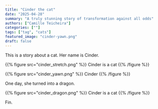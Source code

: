 ```yaml
---
title: "Cinder the cat"
date: "2025-04-28"
summary: "A truly stunning story of transformation against all odds"
authors: ["Camille Teicheira"]
categories: [""]
tags: ["tag", "cats"]
featured_image: "cinder-yawn.png"
draft: false
---
```


This is a story about a cat. Her name is Cinder.

{{% figure src="cinder_stretch.png" %}} 
Cinder is a cat
{{% /figure %}}

{{% figure src="cinder_yawn.png" %}} 
Cinder
{{% /figure %}}

One day, she turned into a dragon.

{{% figure src="cinder_dragon.png" %}} 
Cinder is a cat
{{% /figure %}}

Fin.